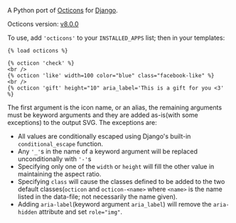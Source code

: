 A Python port of [Octicons](https://octicons.github.com/) for [Django](https://www.djangoproject.com/).

Octicons version: [v8.0.0](https://github.com/primer/octicons/releases/tag/v8.0.0)

To use, add `'octicons'` to your `INSTALLED_APPS` list; then in your templates:

```
{% load octicons %}

{% octicon 'check' %}
<br />
{% octicon 'like' width=100 color="blue" class="facebook-like" %}
<br />
{% octicon 'gift' height="10" aria_label='This is a gift for you <3' %}
```

The first argument is the icon name, or an alias, the remaining arguments must 
be keyword arguments and they are added as-is(with some exceptions) to the 
output SVG. The exceptions are:

 - All values are conditionally escaped using Django's 
    built-in `conditional_escape` function.
 - Any `'_'`s in the name of a keyword argument will be replaced 
    unconditionally with `'-'`s
 - Specifying only one of the `width` or `height` will fill the other value in 
    maintaining the aspect ratio.
 - Specifying `class` will cause the classes defined to be added to the two 
    default classes(`octicon` and `octicon-<name>` where `<name>` is the name 
    listed in the data-file; not necessarily the name given).
 - Adding `aria-label`(keyword argument `aria_label`) will remove the 
    `aria-hidden` attribute and set `role="img"`.
